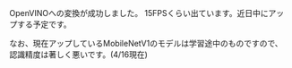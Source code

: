 OpenVINOへの変換が成功しました。
15FPSくらい出ています。近日中にアップする予定です。

なお、現在アップしているMobileNetV1のモデルは学習途中のものですので、
認識精度は著しく悪いです。(4/16現在)
